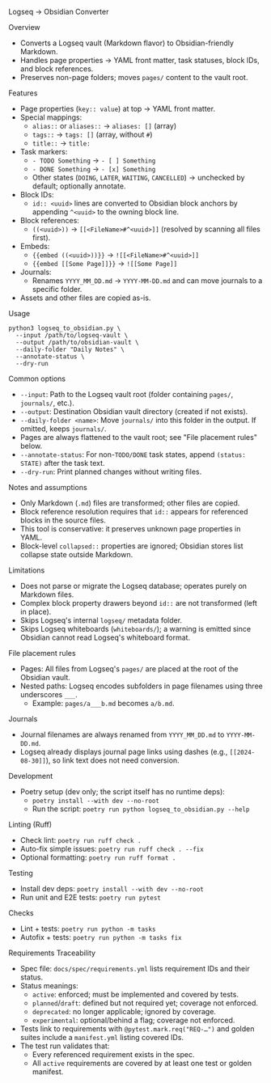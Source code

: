 Logseq → Obsidian Converter

Overview

- Converts a Logseq vault (Markdown flavor) to Obsidian-friendly Markdown.
- Handles page properties → YAML front matter, task statuses, block IDs, and block references.
- Preserves non-page folders; moves `pages/` content to the vault root.

Features

- Page properties (`key:: value`) at top → YAML front matter.
- Special mappings:
  - `alias::` or `aliases::` → `aliases: []` (array)
  - `tags::` → `tags: []` (array, without `#`)
  - `title::` → `title:`
- Task markers:
  - `- TODO Something` → `- [ ] Something`
  - `- DONE Something` → `- [x] Something`
  - Other states (`DOING`, `LATER`, `WAITING`, `CANCELLED`) → unchecked by default; optionally annotate.
- Block IDs:
  - `id:: <uuid>` lines are converted to Obsidian block anchors by appending `^<uuid>` to the owning block line.
- Block references:
  - `((<uuid>))` → `[[<FileName>#^<uuid>]]` (resolved by scanning all files first).
- Embeds:
  - `{{embed ((<uuid>))}}` → `![[<FileName>#^<uuid>]]`
  - `{{embed [[Some Page]]}}` → `![[Some Page]]`
- Journals:
  - Renames `YYYY_MM_DD.md` → `YYYY-MM-DD.md` and can move journals to a specific folder.
- Assets and other files are copied as-is.

Usage

```
python3 logseq_to_obsidian.py \
  --input /path/to/logseq-vault \
  --output /path/to/obsidian-vault \
  --daily-folder "Daily Notes" \
  --annotate-status \
  --dry-run
```

Common options

- `--input`: Path to the Logseq vault root (folder containing `pages/`, `journals/`, etc.).
- `--output`: Destination Obsidian vault directory (created if not exists).
- `--daily-folder <name>`: Move `journals/` into this folder in the output. If omitted, keeps `journals/`.
- Pages are always flattened to the vault root; see "File placement rules" below.
- `--annotate-status`: For non-`TODO/DONE` task states, append `(status: STATE)` after the task text.
- `--dry-run`: Print planned changes without writing files.

Notes and assumptions

- Only Markdown (`.md`) files are transformed; other files are copied.
- Block reference resolution requires that `id::` appears for referenced blocks in the source files.
- This tool is conservative: it preserves unknown page properties in YAML.
- Block-level `collapsed::` properties are ignored; Obsidian stores list collapse state outside Markdown.

Limitations

- Does not parse or migrate the Logseq database; operates purely on Markdown files.
- Complex block property drawers beyond `id::` are not transformed (left in place).
- Skips Logseq's internal `logseq/` metadata folder.
- Skips Logseq whiteboards (`whiteboards/`); a warning is emitted since Obsidian cannot read Logseq's whiteboard format.

File placement rules

- Pages: All files from Logseq's `pages/` are placed at the root of the Obsidian vault.
- Nested paths: Logseq encodes subfolders in page filenames using three underscores `___`.
  - Example: `pages/a___b.md` becomes `a/b.md`.

Journals

- Journal filenames are always renamed from `YYYY_MM_DD.md` to `YYYY-MM-DD.md`.
- Logseq already displays journal page links using dashes (e.g., `[[2024-08-30]]`), so link text does not need conversion.

Development

- Poetry setup (dev only; the script itself has no runtime deps):
  - `poetry install --with dev --no-root`
  - Run the script: `poetry run python logseq_to_obsidian.py --help`

Linting (Ruff)

- Check lint: `poetry run ruff check .`
- Auto-fix simple issues: `poetry run ruff check . --fix`
- Optional formatting: `poetry run ruff format .`

Testing

- Install dev deps: `poetry install --with dev --no-root`
- Run unit and E2E tests: `poetry run pytest`

Checks

- Lint + tests: `poetry run python -m tasks`
- Autofix + tests: `poetry run python -m tasks fix`

Requirements Traceability

- Spec file: `docs/spec/requirements.yml` lists requirement IDs and their status.
- Status meanings:
  - `active`: enforced; must be implemented and covered by tests.
  - `planned`/`draft`: defined but not required yet; coverage not enforced.
  - `deprecated`: no longer applicable; ignored by coverage.
  - `experimental`: optional/behind a flag; coverage not enforced.
- Tests link to requirements with `@pytest.mark.req("REQ-…")` and golden suites include a `manifest.yml` listing covered IDs.
- The test run validates that:
  - Every referenced requirement exists in the spec.
  - All `active` requirements are covered by at least one test or golden manifest.
